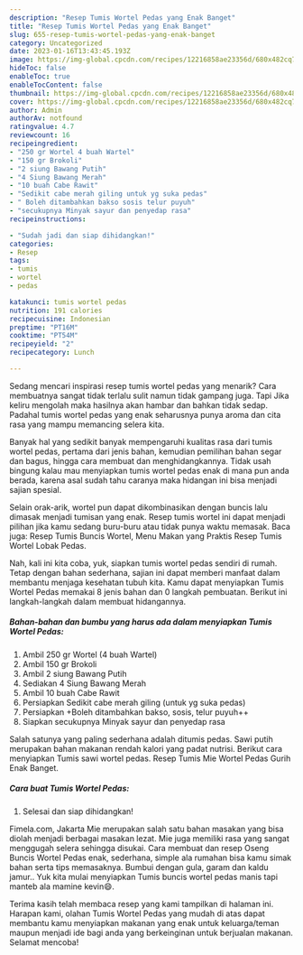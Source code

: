 ```yaml
---
description: "Resep Tumis Wortel Pedas yang Enak Banget"
title: "Resep Tumis Wortel Pedas yang Enak Banget"
slug: 655-resep-tumis-wortel-pedas-yang-enak-banget
category: Uncategorized
date: 2023-01-16T13:43:45.193Z
image: https://img-global.cpcdn.com/recipes/12216858ae23356d/680x482cq70/tumis-wortel-pedas-foto-resep-utama.jpg
hideToc: false
enableToc: true
enableTocContent: false
thumbnail: https://img-global.cpcdn.com/recipes/12216858ae23356d/680x482cq70/tumis-wortel-pedas-foto-resep-utama.jpg
cover: https://img-global.cpcdn.com/recipes/12216858ae23356d/680x482cq70/tumis-wortel-pedas-foto-resep-utama.jpg
author: Admin
authorAv: notfound
ratingvalue: 4.7
reviewcount: 16
recipeingredient:
- "250 gr Wortel 4 buah Wartel"
- "150 gr Brokoli"
- "2 siung Bawang Putih"
- "4 Siung Bawang Merah"
- "10 buah Cabe Rawit"
- "Sedikit cabe merah giling untuk yg suka pedas"
- " Boleh ditambahkan bakso sosis telur puyuh"
- "secukupnya Minyak sayur dan penyedap rasa"
recipeinstructions:

- "Sudah jadi dan siap dihidangkan!"
categories:
- Resep
tags:
- tumis
- wortel
- pedas

katakunci: tumis wortel pedas 
nutrition: 191 calories
recipecuisine: Indonesian
preptime: "PT16M"
cooktime: "PT54M"
recipeyield: "2"
recipecategory: Lunch

---
```



Sedang mencari inspirasi resep tumis wortel pedas yang menarik? Cara membuatnya sangat tidak terlalu sulit namun tidak gampang juga. Tapi Jika keliru mengolah maka hasilnya akan hambar dan bahkan tidak sedap. Padahal tumis wortel pedas yang enak seharusnya punya aroma dan cita rasa yang mampu memancing selera kita.


Banyak hal yang sedikit banyak mempengaruhi kualitas rasa dari tumis wortel pedas, pertama dari jenis bahan, kemudian pemilihan bahan segar dan bagus, hingga cara membuat dan menghidangkannya. Tidak usah bingung kalau mau menyiapkan tumis wortel pedas enak di mana pun anda berada, karena asal sudah tahu caranya maka hidangan ini bisa menjadi sajian spesial.

Selain orak-arik, wortel pun dapat dikombinasikan dengan buncis lalu dimasak menjadi tumisan yang enak. Resep tumis wortel ini dapat menjadi pilihan jika kamu sedang buru-buru atau tidak punya waktu memasak. Baca juga: Resep Tumis Buncis Wortel, Menu Makan yang Praktis Resep Tumis Wortel Lobak Pedas.


Nah, kali ini kita coba, yuk, siapkan tumis wortel pedas sendiri di rumah. Tetap dengan bahan sederhana, sajian ini dapat memberi manfaat dalam membantu menjaga kesehatan tubuh kita. Kamu dapat menyiapkan Tumis Wortel Pedas memakai 8 jenis bahan dan 0 langkah pembuatan. Berikut ini langkah-langkah dalam membuat hidangannya.

<!--inarticleads1-->

##### Bahan-bahan dan bumbu yang harus ada dalam menyiapkan Tumis Wortel Pedas:

1. Ambil 250 gr Wortel (4 buah Wartel)
1. Ambil 150 gr Brokoli
1. Ambil 2 siung Bawang Putih
1. Sediakan 4 Siung Bawang Merah
1. Ambil 10 buah Cabe Rawit
1. Persiapkan Sedikit cabe merah giling (untuk yg suka pedas)
1. Persiapkan  +Boleh ditambahkan bakso, sosis, telur puyuh++
1. Siapkan secukupnya Minyak sayur dan penyedap rasa


Salah satunya yang paling sederhana adalah ditumis pedas. Sawi putih merupakan bahan makanan rendah kalori yang padat nutrisi. Berikut cara menyiapkan Tumis sawi wortel pedas. Resep Tumis Mie Wortel Pedas Gurih Enak Banget. 

<!--inarticleads2-->

##### Cara buat Tumis Wortel Pedas:


1. Selesai dan siap dihidangkan!

Fimela.com, Jakarta Mie merupakan salah satu bahan masakan yang bisa diolah menjadi berbagai masakan lezat. Mie juga memiliki rasa yang sangat menggugah selera sehingga disukai. Cara membuat dan resep Oseng Buncis Wortel Pedas enak, sederhana, simple ala rumahan bisa kamu simak bahan serta tips memasaknya. Bumbui dengan gula, garam dan kaldu jamur.. Yuk kita mulai menyiapkan Tumis buncis wortel pedas manis tapi manteb ala mamine kevin😄. 

Terima kasih telah membaca resep yang kami tampilkan di halaman ini. Harapan kami, olahan Tumis Wortel Pedas yang mudah di atas dapat membantu kamu menyiapkan makanan yang enak untuk keluarga/teman maupun menjadi ide bagi anda yang berkeinginan untuk berjualan makanan. Selamat mencoba!
